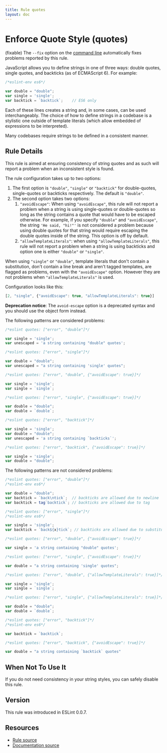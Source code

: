```yaml
---
title: Rule quotes
layout: doc
---
```

<!-- Note: No pull requests accepted for this file. See README.md in the root directory for details. -->

# Enforce Quote Style (quotes)

(fixable) The `--fix` option on the [command line](../user-guide/command-line-interface#fix) automatically fixes problems reported by this rule.

JavaScript allows you to define strings in one of three ways: double quotes, single quotes, and backticks (as of ECMAScript 6). For example:

```js
/*eslint-env es6*/

var double = "double";
var single = 'single';
var backtick = `backtick`;    // ES6 only
```

Each of these lines creates a string and, in some cases, can be used interchangeably. The choice of how to define strings in a codebase is a stylistic one outside of template literals (which allow embedded of expressions to be interpreted).

Many codebases require strings to be defined in a consistent manner.

## Rule Details

This rule is aimed at ensuring consistency of string quotes and as such will report a problem when an inconsistent style is found.

The rule configuration takes up to two options:

1. The first option is `"double"`, `"single"` or `"backtick"` for double-quotes, single-quotes or backticks respectively. The default is `"double"`.
1. The second option takes two options:
    1. `"avoidEscape"`: When using `"avoidEscape"`, this rule will not report a problem when a string is using single-quotes or double-quotes so long as the string contains a quote that would have to be escaped otherwise. For example, if you specify `"double"` and `"avoidEscape"`, the string `'He said, "hi!"'` is not considered a problem because using double quotes for that string would require escaping the double quotes inside of the string. This option is off by default.
    1. `"allowTemplateLiterals"`: when using `"allowTemplateLiterals"`, this rule will not report a problem when a string is using backticks and option one is either `"double"` or `"single"`.

When using `"single"` or `"double"`, template literals that don't contain a substitution, don't contain a line break and aren't tagged templates, are flagged as problems, even with the `"avoidEscape"` option. However they are not problems when `"allowTemplateLiterals"` is used.

Configuration looks like this:

```js
[2, "single", {"avoidEscape": true, "allowTemplateLiterals": true}]
```

**Deprecation notice**: The `avoid-escape` option is a deprecated syntax and you should use the object form instead.

The following patterns are considered problems:

```js
/*eslint quotes: ["error", "double"]*/

var single = 'single';
var unescaped = 'a string containing "double" quotes';
```

```js
/*eslint quotes: ["error", "single"]*/

var double = "double";
var unescaped = "a string containing 'single' quotes";
```

```js
/*eslint quotes: ["error", "double", {"avoidEscape": true}]*/

var single = 'single';
var single = `single`;
```

```js
/*eslint quotes: ["error", "single", {"avoidEscape": true}]*/

var double = "double";
var double = `double`;
```

```js
/*eslint quotes: ["error", "backtick"]*/

var single = 'single';
var double = "double";
var unescaped = 'a string containing `backticks`';
```

```js
/*eslint quotes: ["error", "backtick", {"avoidEscape": true}]*/

var single = 'single';
var double = "double";
```

The following patterns are not considered problems:

```js
/*eslint quotes: ["error", "double"]*/
/*eslint-env es6*/

var double = "double";
var backtick = `back\ntick`;  // backticks are allowed due to newline
var backtick = tag`backtick`; // backticks are allowed due to tag
```

```js
/*eslint quotes: ["error", "single"]*/
/*eslint-env es6*/

var single = 'single';
var backtick = `back${x}tick`; // backticks are allowed due to substitution
```

```js
/*eslint quotes: ["error", "double", {"avoidEscape": true}]*/

var single = 'a string containing "double" quotes';
```

```js
/*eslint quotes: ["error", "single", {"avoidEscape": true}]*/

var double = "a string containing 'single' quotes";
```

```js
/*eslint quotes: ["error", "double", {"allowTemplateLiterals": true}]*/

var single = 'single';
var single = `single`;
```

```js
/*eslint quotes: ["error", "single", {"allowTemplateLiterals": true}]*/

var double = "double";
var double = `double`;
```

```js
/*eslint quotes: ["error", "backtick"]*/
/*eslint-env es6*/

var backtick = `backtick`;
```

```js
/*eslint quotes: ["error", "backtick", {"avoidEscape": true}]*/

var double = "a string containing `backtick` quotes"
```

## When Not To Use It

If you do not need consistency in your string styles, you can safely disable this rule.

## Version

This rule was introduced in ESLint 0.0.7.

## Resources

* [Rule source](https://github.com/eslint/eslint/tree/master/lib/rules/quotes.js)
* [Documentation source](https://github.com/eslint/eslint/tree/master/docs/rules/quotes.md)

